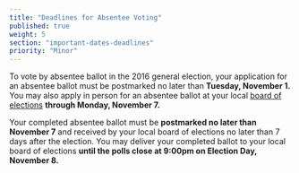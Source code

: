 ```yaml
---
title: "Deadlines for Absentee Voting"
published: true
weight: 5
section: "important-dates-deadlines"
priority: "Minor"
---
```

To vote by absentee ballot in the 2016 general election, your application for an absentee ballot must be postmarked no later than **Tuesday, November 1.** You may also apply in person for an absentee ballot at your local [board of elections](http://www.elections.ny.gov/CountyBoards.html) **through Monday, November 7.**  

Your completed absentee ballot must be **postmarked no later than November 7** and received by your local board of elections no later than 7 days after the election. You may deliver your completed ballot to your local board of elections **until the polls close at 9:00pm on Election Day, November 8.**  
